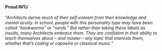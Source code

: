 #### Proud INTJ
_“Architects derive much of their self-esteem from their knowledge and mental acuity. In school, people with this personality type may have been called “bookworms” or “nerds.” But rather than taking these labels as insults, many Architects embrace them. They are confident in their ability to teach themselves about – and master – any topic that interests them, whether that’s coding or capoeira or classical music.”_
